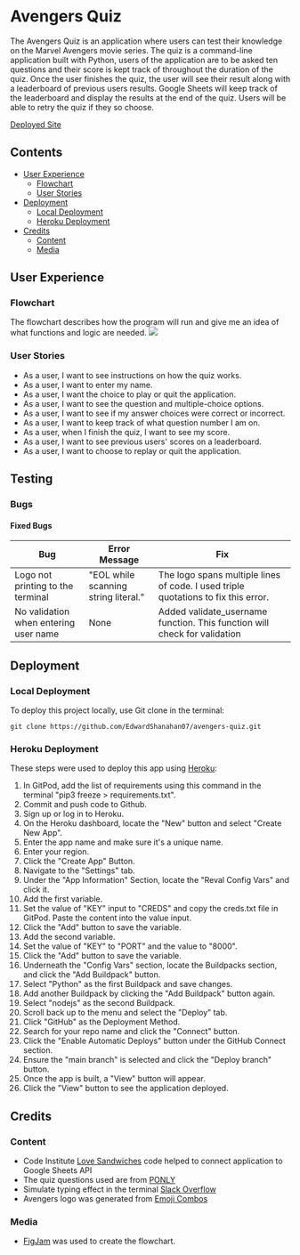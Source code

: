 # Avengers Quiz
The Avengers Quiz is an application where users can test their knowledge 
on the Marvel Avengers movie series. The quiz is a command-line application built with Python, users of the application are to be asked ten questions and their score is kept track of throughout the duration of the quiz. Once the user finishes the quiz, the user will see their result along with a leaderboard of previous users results. Google Sheets will keep track of the leaderboard and display the results at the end of the quiz. Users will be able to retry the quiz if they so choose.

[Deployed Site](https://avengers-quiz-app.herokuapp.com/)

## Contents 

- [User Experience](#user-experience)
  - [Flowchart](#flowchart)
  - [User Stories](#user-stories)
- [Deployment](#deployment)
  - [Local Deployment](#local-deployment)
  - [Heroku Deployment](#heroku-deployment)
- [Credits](#credits)
  - [Content](#content)
  - [Media](#media)

## User Experience 

### Flowchart
The flowchart describes how the program will run and give me an idea of what functions and logic are needed.
![](./readme-assets/img/flowchart.jpg)

### User Stories 
- As a user, I want to see instructions on how the quiz works. 
- As a user, I want to enter my name. 
- As a user, I want the choice to play or quit the application. 
- As a user, I want to see the question and multiple-choice options. 
- As a user, I want to see if my answer choices were correct or incorrect. 
- As a user, I want to keep track of what question number I am on. 
- As a user, when I finish the quiz, I want to see my score. 
- As a user, I want to see previous users' scores on a leaderboard. 
- As a user, I want to choose to replay or quit the application. 

## Testing

### Bugs 

#### Fixed Bugs 

| Bug | Error Message |  Fix |
| -------------        |     -------------      |         ------------- |
| Logo not printing to the terminal  | "EOL while scanning string literal."    | The logo spans multiple lines of code. I used triple quotations to fix this error.    |
| No validation when entering user name  | None   | Added validate_username function. This function will check for validation    |



## Deployment 

### Local Deployment
To deploy this project locally, use Git clone in the terminal:
```console
git clone https://github.com/EdwardShanahan07/avengers-quiz.git
```

### Heroku Deployment
These steps were used to deploy this app using [Heroku](https://www.heroku.com/):

1. In GitPod, add the list of requirements using this command in the terminal "pip3 freeze > requirements.txt".
2. Commit and push code to Github.
3. Sign up or log in to Heroku.
4. On the Heroku dashboard, locate the "New" button and select "Create New App".
5. Enter the app name and make sure it's a unique name.
6. Enter your region.
7. Click the "Create App" Button.
8. Navigate to the "Settings" tab. 
9. Under the "App Information" Section, locate the "Reval Config Vars" and click it.
10. Add the first variable.
11. Set the value of "KEY" input to "CREDS" and copy the creds.txt file in GitPod.  Paste the content into the value input.
12. Click the "Add" button to save the variable.
13. Add the second variable.
14. Set the value of "KEY" to "PORT" and the value to "8000".
15. Click the "Add" button to save the variable.
16. Underneath the "Config Vars" section, locate the Buildpacks section, and click the "Add Buildpack" button.
17. Select "Python" as the first Buildpack and save changes.
18. Add another Buildpack by clicking the "Add Buildpack" button again.
19. Select "nodejs" as the second Buildpack.
20. Scroll back up to the menu and select the "Deploy" tab.
21. Click "GitHub" as the Deployment Method.
22. Search for your repo name and click the "Connect" button.
23. Click the "Enable Automatic Deploys" button under the GitHub Connect section.
24. Ensure the "main branch" is selected and click the "Deploy branch" button.
25. Once the app is built, a "View"  button will appear. 
26. Click the "View" button to see the application deployed.

## Credits

### Content
- Code Institute [Love Sandwiches](https://github.com/Code-Institute-Solutions/love-sandwiches-p5-sourcecode) code helped to connect application to Google Sheets API
- The quiz questions used are from [PONLY](https://ponly.com/marvel-trivia-quiz/)
- Simulate typing effect in the terminal [Slack Overflow](https://stackoverflow.com/questions/4099422/printing-slowly-simulate-typing)
- Avengers logo was generated from [Emoji Combos](https://emojicombos.com/avengers-symbol)

### Media
- [FigJam](https://www.figma.com/figjam/) was used to create the flowchart.

